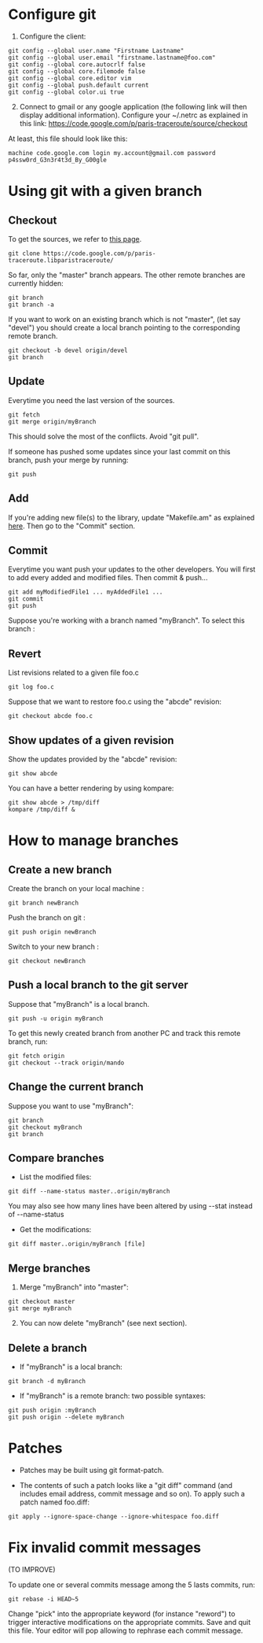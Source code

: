 

# Configure git #

1) Configure the client:

```
git config --global user.name "Firstname Lastname"
git config --global user.email "firstname.lastname@foo.com"
git config --global core.autocrlf false
git config --global core.filemode false
git config --global core.editor vim
git config --global push.default current
git config --global color.ui true
```

2) Connect to gmail or any google application (the following link will then display additional information). Configure your ~/.netrc as explained in this link:
https://code.google.com/p/paris-traceroute/source/checkout

At least, this file should look like this:

```
machine code.google.com login my.account@gmail.com password p4ssw0rd_G3n3r4t3d_By_G00gle
```

# Using git with a given branch #
## Checkout ##

To get the sources, we refer to [this page](Installation.md).

```
git clone https://code.google.com/p/paris-traceroute.libparistraceroute/
```

So far, only the "master" branch appears. The other remote branches are currently hidden:

```
git branch
git branch -a
```

If you want to work on an existing branch which is not "master", (let say "devel") you should create a local branch pointing to the corresponding remote branch.

```
git checkout -b devel origin/devel
git branch
```

## Update ##

Everytime you need the last version of the sources.

```
git fetch
git merge origin/myBranch
```

This should solve the most of the conflicts. Avoid "git pull".

If someone has pushed some updates since your last commit on this branch, push your merge by running:

```
git push
```

## Add ##

If you're adding new file(s) to the library, update "Makefile.am" as explained [here](Makefile.md). Then go to the "Commit" section.

## Commit ##

Everytime you want push your updates to the other developers. You will first to add every added and modified files. Then commit & push...

```
git add myModifiedFile1 ... myAddedFile1 ...
git commit
git push
```

Suppose you're working with a branch named "myBranch". To select this branch :

## Revert ##

List revisions related to a given file foo.c

```
git log foo.c
```

Suppose that we want to restore foo.c using the "abcde" revision:

```
git checkout abcde foo.c
```

## Show updates of a given revision ##

Show the updates provided by the "abcde" revision:

```
git show abcde
```

You can have a better rendering by using kompare:

```
git show abcde > /tmp/diff
kompare /tmp/diff &
```

# How to manage branches #

## Create a new branch ##

Create the branch on your local machine :

```
git branch newBranch
```

Push the branch on git :

```
git push origin newBranch
```

Switch to your new branch :

```
git checkout newBranch
```

## Push a local branch to the git server ##

Suppose that "myBranch" is a local branch.

```
git push -u origin myBranch
```

To get this newly created branch from another PC and track this remote branch, run:

```
git fetch origin
git checkout --track origin/mando
```

## Change the current branch ##

Suppose you want to use "myBranch":

```
git branch
git checkout myBranch
git branch
```

## Compare branches ##

  * List the modified files:

```
git diff --name-status master..origin/myBranch
```

You may also see how many lines have been altered by using --stat        instead of --name-status

  * Get the modifications:

```
git diff master..origin/myBranch [file]
```

## Merge branches ##

1) Merge "myBranch" into "master":

```
git checkout master
git merge myBranch
```

2) You can now delete "myBranch" (see next section).

## Delete a branch ##


  * If "myBranch" is a local branch:

```
git branch -d myBranch
```

  * If "myBranch" is a remote branch: two possible syntaxes:

```
git push origin :myBranch
git push origin --delete myBranch
```

# Patches #

  * Patches may be built using git format-patch.

  * The contents of such a patch looks like a "git diff" command (and includes email address, commit message and so on). To apply such a patch named foo.diff:

```
git apply --ignore-space-change --ignore-whitespace foo.diff
```

# Fix invalid commit messages #

(TO IMPROVE)

To update one or several commits message among the 5 lasts commits, run:
```
git rebase -i HEAD~5
```

Change "pick" into the appropriate keyword (for instance "reword") to trigger interactive modifications on the appropriate commits. Save and quit this file. Your editor will pop allowing to rephrase each commit message.